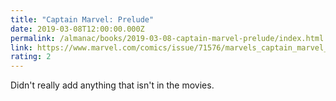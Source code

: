 ```yaml
---
title: "Captain Marvel: Prelude"
date: 2019-03-08T12:00:00.000Z
permalink: /almanac/books/2019-03-08-captain-marvel-prelude/index.html
link: https://www.marvel.com/comics/issue/71576/marvels_captain_marvel_prelude_2018_1
rating: 2
---
```


Didn't really add anything that isn't in the movies.
